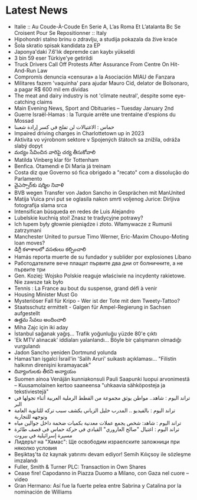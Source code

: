 # Latest News
-  Italie :: Au Coude-À-Coude En Serie A, L’as Roma Et L’atalanta Bc Se Croisent Pour Se Repositionner :: Italy
-  Hipohondri stalno brinu o zdravlju, a studija pokazala da žive kraće
-  Šola skratio spisak kandidata za EP
-  Japonya'daki 7.6'lık depremde can kaybı yükseldi
-  3 bin 59 eser Türkiye'ye getirildi
-  Truck Drivers Call Off Protests After Assurance From Centre On Hit-And-Run Law
-  Compromís denuncia «censura» a la Asociación MIAU de Fanzara
-  Militares fazem 'vaquinha' para ajudar Mauro Cid, delator de Bolsonaro, a pagar R$ 600 mil em dívidas
-  The meat and dairy industry is not 'climate neutral', despite some eye-catching claims
-  Main Evening News, Sport and Obituaries – Tuesday January 2nd
-  Guerre Israël-Hamas : la Turquie arrête une trentaine d'espions du Mossad
-  حماس : الاغتيالات لن تفلح في كسر إرادة شعبنا
-  Impaired driving charges in Charlottetown up in 2023
-  Aktivita vo výrobnom sektore v Spojených štátoch sa znížila, odráža slabý dopyt
-  మద్యం సేవించిన వారిపై చర్య తీసుకోవాలి
-  Matilda Vinberg klar för Tottenham
-  Benfica. Otamendi e Di Maria já treinam
-  Costa diz que Governo só fica obrigado a "recato" com a dissolução do Parlamento
-  వైఎస్సార్‌కు షర్మిల నివాళి
-  BVB wegen Transfer von Jadon Sancho in Gesprächen mit ManUnited
-  Matija Vuica prvi put se oglasila nakon smrti voljenog Jurice: Dirljiva fotografija slama srca
-  Intensifican búsqueda en redes de Luis Alejandro
-  Lubelskie kuchnią stoi! Znasz te tradycyjne potrawy?
-  Ich łupem były głownie pieniądze i złoto. Włamywacze z Rumunii zatrzymani
-  Manchester United to pursue Timo Werner, Eric-Maxim Choupo-Moting loan moves?
-  డిగ్రీ కళాశాలలో వసతులు కల్పించాలి
-  Hamás reporta muerte de su fundador y sublíder por explosiones Líbano
-  Работодателите вече плащат първите два дни от болничните, а не първите три
-  Gen. Koziej: Wojsko Polskie reaguje właściwie na incydenty rakietowe. Nie zawsze tak było
-  Tennis : La France au bout du suspense, grand défi à venir
-  Housing Minister Must Go
-  Mysteriöser Fall für Kripo - Wer ist der Tote mit dem Tweety-Tattoo?
-  Staatsschutz ermittelt - Galgen für Ampel-Regierung in Sachsen aufgestellt
-  ఉత్తమ సేవలు అందించాలి
-  Miha Zajc için iki aday
-  İstanbul sağanak yağış... Trafik yoğunluğu yüzde 80'e çıktı
-  'Ek MTV alınacak' iddiaları yalanlandı... Böyle bir çalışmanın olmadığı vurgulandı
-  Jadon Sancho yeniden Dortmund yolunda
-  Hamas'tan işgalci İsrail'in 'Salih Aruri' suikastı açıklaması... "Filistin halkının direnişini kıramayacak"
-  దివ్యాంగులకు తీరని అన్యాయం
-  Suomen ainoa Venäjän kunniakonsuli Pauli Saapunki luopui arvonimestä – Kuusamolainen kertoo saaneensa "uhkaavia sähköposteja ja tekstiviestejä"
-  تراند اليوم : شاهد.. مواطن يوثق مجموعة من القطط الرملية العربية أثناء تجولها في البر
-  تراند اليوم : بالفيديو .. المدرب خليل الزياني يكشف سبب تركه للثانوية العامة وتوجهه للتجارية
-  تراند اليوم : شاهد: شخص يجمع عملات معدنية بكميات ضخمة داخل جوالين مياه
-  تراند اليوم : اغتيال ⁧‫"صالح العاروري"‬⁩ القيادي في حركة ⁧حماس‬⁩ في قصف طائرة مسيرة إسرائيلية في بيروت‬⁩
-  Лидерът на "Хамас": Ще освободим израелските заложници при няколко условия
-  Beşiktaş'ta öz kaynak yatırımı devam ediyor! Semih Kılıçsoy ile sözleşme imzalandı
-  Fuller, Smith & Turner PLC: Transaction in Own Shares
-  Cease fire! Capodanno in Piazza Duomo a Milano, con Gaza nel cuore – video
-  Gran Hermano: Así fue la fuerte pelea entre Sabrina y Catalina por la nominación de Williams
